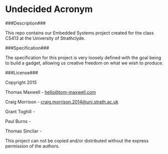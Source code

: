 Undecided Acronym
=========

###Description###

This repo contains our Embedded Systems project created for the class CS413 at the University of Strathclyde.


###Specification###

The specification for this project is very loosely defined with the goal being to build a gadget, allowing us creative freedom on what we wish to produce.


###License###

Copyright 2015


Thomas Maxwell		-	hello@tom-maxwell.com

Craig Morrison		- craig.morrison.2014@uni.strath.ac.uk

Grant Toghill		-

Paul Burns			- 

Thomas Sincliar		- 


This project can not be copied and/or distributed without the express permission of the authors.
